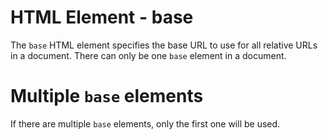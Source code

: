 # HTML Element - base

The `base` HTML element specifies the base URL to use for all relative URLs in a document. There can only be one `base` element in a document.

# Multiple `base` elements

If there are multiple `base` elements, only the first one will be used.